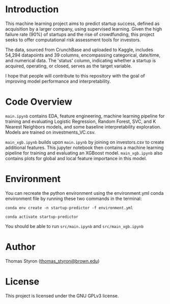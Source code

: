 # Introduction

This machine learning project aims to predict startup success, defined as acquisition by a larger company, using supervised learning. Given the high failure rate (90%) of startups and the rise of crowdfunding, this project seeks to offer computational risk assessment tools for investors.

The data, sourced from CrunchBase and uploaded to Kaggle, includes 54,294 datapoints and 39 columns, encompassing categorical, date/time, and numerical data. The 'status' column, indicating whether a startup is acquired, operating, or closed, serves as the target variable.

I hope that people will contribute to this repository with the goal of improving model performance and interpretability.

# Code Overview
`main.ipynb` contains EDA, feature engineering, machine learning pipeline for training and evaluating Logistic Regression, Random Forest, SVC, and K Nearest Neighbors models, and some baseline interpretability exploration. Models are trained on investments_VC.csv.

`main_xgb.ipynb` builds upon `main.ipynb` by joining on investors.csv to create additional features. This jupyter notebook then contains a machine learning pipeline for training and evaluating an XGBoost model. `main_xgb.ipynb` also contains plots for global and local feature importance in this model.

# Environment
You can recreate the python environment using the environment.yml conda environment file by running these two commands in the terminal:

`conda env create -n startup-predictor -f environment.yml`

`conda activate startup-predictor`

You should be able to run `src/main.ipynb` and `src/main_xgb.ipynb`

# Author
Thomas Styron ([thomas_styron@brown.edu](thomas_styron@brown.edu))

# License
This project is licensed under the GNU GPLv3 license.
